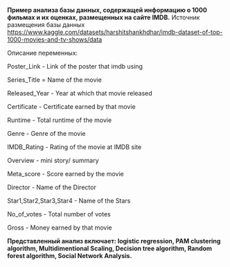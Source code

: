 **Пример анализа базы данных, содержащей информацию о 1000 фильмах и их оценках, размещенных на сайте IMDB.** 
Источник размещения базы данных https://www.kaggle.com/datasets/harshitshankhdhar/imdb-dataset-of-top-1000-movies-and-tv-shows/data

Описание переменных:

Poster_Link - Link of the poster that imdb using

Series_Title = Name of the movie

Released_Year - Year at which that movie released

Certificate - Certificate earned by that movie

Runtime - Total runtime of the movie

Genre - Genre of the movie

IMDB_Rating - Rating of the movie at IMDB site

Overview - mini story/ summary

Meta_score - Score earned by the movie

Director - Name of the Director

Star1,Star2,Star3,Star4 - Name of the Stars

No_of_votes - Total number of votes

Gross - Money earned by that movie

**Представленный анализ включает: logistic regression, PAM clustering algorithm, Multidimentional Scaling, Decision tree algorithm, Random forest algorithm, Social Network Analysis.**

